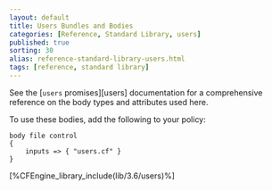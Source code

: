 ```yaml
---
layout: default
title: Users Bundles and Bodies
categories: [Reference, Standard Library, users]
published: true
sorting: 30
alias: reference-standard-library-users.html
tags: [reference, standard library]
---
```


See the [`users` promises][users] documentation for a
comprehensive reference on the body types and attributes used here.

To use these bodies, add the following to your policy:

```cf3
body file control
{
	inputs => { "users.cf" }
}
```



[%CFEngine_library_include(lib/3.6/users)%]
